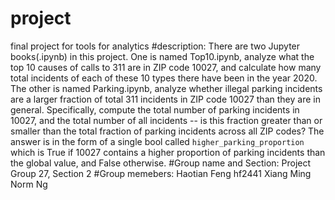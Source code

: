 # project
 final project for tools for analytics
#description:
There are two Jupyter books(.ipynb) in this project. One is named Top10.ipynb, analyze what the top 10 causes of calls to 311 are in ZIP code 10027, and calculate how many total incidents of each of these 10 types there have been in the year 2020. 
The other is named Parking.ipynb, analyze whether illegal parking incidents are a larger fraction of total 311 incidents in ZIP code 10027 than they are in general. Specifically, compute the total number of parking incidents in 10027, and the total number of all incidents -- is this fraction greater than or smaller than the total fraction of parking incidents across all ZIP codes? The answer is in the form of a single bool called `higher_parking_proportion` which is True if 10027 contains a higher proportion of parking incidents than the global value, and False otherwise.
#Group name and Section:
Project Group 27, Section 2
#Group memebers:
Haotian Feng hf2441
Xiang Ming Norm Ng
